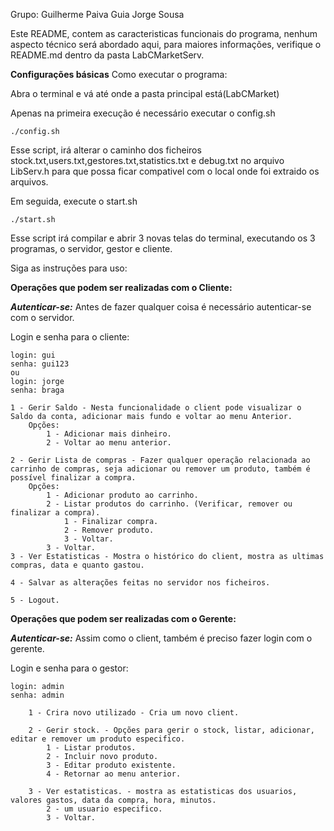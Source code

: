Grupo:
Guilherme Paiva Guia
Jorge Sousa

Este README, contem as caracteristicas funcionais do programa, nenhum aspecto técnico será abordado aqui,
para maiores informações, verifique o README.md dentro da pasta LabCMarketServ.


**Configurações básicas**
 Como executar o programa:
 
Abra o terminal e vá até onde a pasta principal está(LabCMarket)
 
Apenas na primeira execução é necessário executar o config.sh

```
./config.sh
```

Esse script, irá alterar o caminho dos ficheiros stock.txt,users.txt,gestores.txt,statistics.txt e debug.txt no arquivo LibServ.h para que possa ficar compativel com o local onde foi extraido os arquivos.

Em seguida, execute o start.sh

```
./start.sh
```

Esse script irá compilar e abrir 3 novas telas do terminal, executando os 3 programas, o servidor, gestor e cliente.

Siga as instruções para uso:
 
**Operações que podem ser realizadas com o Cliente:**

**_Autenticar-se:_** Antes de fazer qualquer coisa é necessário autenticar-se com o servidor.

Login e senha para o cliente:

```
login: gui
senha: gui123
ou
login: jorge
senha: braga
```
 
 
    1 - Gerir Saldo - Nesta funcionalidade o client pode visualizar o Saldo da conta, adicionar mais fundo e voltar ao menu Anterior.
        Opções:
            1 - Adicionar mais dinheiro.
            2 - Voltar ao menu anterior.
    
    2 - Gerir Lista de compras - Fazer qualquer operação relacionada ao carrinho de compras, seja adicionar ou remover um produto, também é possível finalizar a compra.
        Opções:
            1 - Adicionar produto ao carrinho.
            2 - Listar produtos do carrinho. (Verificar, remover ou finalizar a compra).
                1 - Finalizar compra.
                2 - Remover produto.
                3 - Voltar.
            3 - Voltar.
    3 - Ver Estatisticas - Mostra o histórico do client, mostra as ultimas compras, data e quanto gastou.
    
    4 - Salvar as alterações feitas no servidor nos ficheiros.
    
    5 - Logout.

**Operações que podem ser realizadas com o Gerente:**

**_Autenticar-se:_** Assim como o client, também é preciso fazer login com o gerente.

Login e senha para o gestor:

```
login: admin
senha: admin
```

		1 - Crira novo utilizado - Cria um novo client.
		
		2 - Gerir stock. - Opções para gerir o stock, listar, adicionar, editar e remover um produto especifico.
			1 - Listar produtos.
			2 - Incluir novo produto.
			3 - Editar produto existente.
			4 - Retornar ao menu anterior.
			
		3 - Ver estatisticas. - mostra as estatisticas dos usuarios, valores gastos, data da compra, hora, minutos.
			2 - um usuario especifico.
			3 - Voltar.
			